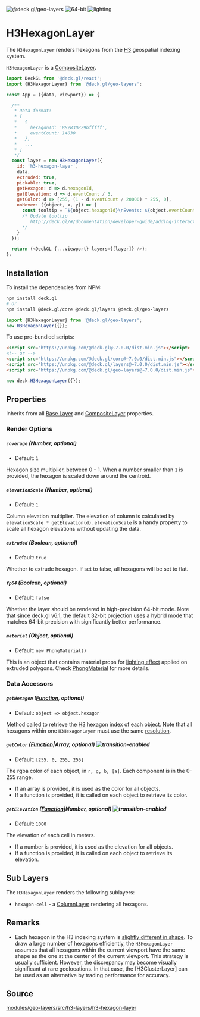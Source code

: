 <!-- INJECT:"PolygonLayerDemo" -->

<p class="badges">
  <img src="https://img.shields.io/badge/@deck.gl/geo--layers-lightgrey.svg?style=flat-square" alt="@deck.gl/geo-layers" />
  <img src="https://img.shields.io/badge/fp64-yes-blue.svg?style=flat-square" alt="64-bit" />
  <img src="https://img.shields.io/badge/lighting-yes-blue.svg?style=flat-square" alt="lighting" />
</p>

# H3HexagonLayer

The `H3HexagonLayer` renders hexagons from the [H3](https://uber.github.io/h3/) geospatial indexing system.

`H3HexagonLayer` is a [CompositeLayer](/docs/api-reference/composite-layer.md).

```js
import DeckGL from '@deck.gl/react';
import {H3HexagonLayer} from '@deck.gl/geo-layers';

const App = ({data, viewport}) => {

  /**
   * Data format:
   * [
   *   {
   *     hexagonId: '882830829bfffff',
   *     eventCount: 14030
   *   },
   *   ...
   * ]
   */
  const layer = new H3HexagonLayer({
    id: 'h3-hexagon-layer',
    data,
    extruded: true,
    pickable: true,
    getHexagon: d => d.hexagonId,
    getElevation: d => d.eventCount / 3,
    getColor: d => [255, (1 - d.eventCount / 20000) * 255, 0],
    onHover: ({object, x, y}) => {
      const tooltip = `${object.hexagonId}\nEvents: ${object.eventCount}`;
      /* Update tooltip
         http://deck.gl/#/documentation/developer-guide/adding-interactivity?section=example-display-a-tooltip-for-hovered-object
      */
    }
  });

  return (<DeckGL {...viewport} layers={[layer]} />);
};
```


## Installation

To install the dependencies from NPM:

```bash
npm install deck.gl
# or
npm install @deck.gl/core @deck.gl/layers @deck.gl/geo-layers
```

```js
import {H3HexagonLayer} from '@deck.gl/geo-layers';
new H3HexagonLayer({});
```

To use pre-bundled scripts:

```html
<script src="https://unpkg.com/@deck.gl@~7.0.0/dist.min.js"></script>
<!-- or -->
<script src="https://unpkg.com/@deck.gl/core@~7.0.0/dist.min.js"></script>
<script src="https://unpkg.com/@deck.gl/layers@~7.0.0/dist.min.js"></script>
<script src="https://unpkg.com/@deck.gl/geo-layers@~7.0.0/dist.min.js"></script>
```

```js
new deck.H3HexagonLayer({});
```


## Properties

Inherits from all [Base Layer](/docs/api-reference/layer.md) and [CompositeLayer](/docs/api-reference/composite-layer.md) properties.

### Render Options

##### `coverage` (Number, optional)

* Default: `1`

Hexagon size multiplier, between 0 - 1. When a number smaller than `1` is provided, the hexagon is scaled down around the centroid.

##### `elevationScale` (Number, optional)

* Default: `1`

Column elevation multiplier. The elevation of column is calculated by
`elevationScale * getElevation(d)`. `elevationScale` is a handy property
to scale all hexagon elevations without updating the data.

##### `extruded` (Boolean, optional)

* Default: `true`

Whether to extrude hexagon. If set to false, all hexagons will be set to flat.

##### `fp64` (Boolean, optional)

* Default: `false`

Whether the layer should be rendered in high-precision 64-bit mode. Note that since deck.gl v6.1, the default 32-bit projection uses a hybrid mode that matches 64-bit precision with significantly better performance.

##### `material` (Object, optional)

* Default: `new PhongMaterial()`

This is an object that contains material props for [lighting effect](/docs/effects/lighting-effect.md) applied on extruded polygons.
Check [PhongMaterial](http://uber.github.io/luma.gl/#/documentation/api-reference/phong-material) for more details.

### Data Accessors

##### `getHexagon` ([Function](/docs/developer-guide/using-layers.md#accessors), optional)

* Default: `object => object.hexagon`

Method called to retrieve the [H3](https://uber.github.io/h3/) hexagon index of each object. Note that all hexagons within one `H3HexagonLayer` must use the same [resolution](https://uber.github.io/h3/#/documentation/core-library/resolution-table).

##### `getColor` ([Function](/docs/developer-guide/using-layers.md#accessors)|Array, optional) ![transition-enabled](https://img.shields.io/badge/transition-enabled-green.svg?style=flat-square")

* Default: `[255, 0, 255, 255]`

The rgba color of each object, in `r, g, b, [a]`. Each component is in the 0-255 range.

* If an array is provided, it is used as the color for all objects.
* If a function is provided, it is called on each object to retrieve its color.

##### `getElevation` ([Function](/docs/developer-guide/using-layers.md#accessors)|Number, optional) ![transition-enabled](https://img.shields.io/badge/transition-enabled-green.svg?style=flat-square")

* Default: `1000`

The elevation of each cell in meters.

* If a number is provided, it is used as the elevation for all objects.
* If a function is provided, it is called on each object to retrieve its elevation.


## Sub Layers

The `H3HexagonLayer` renders the following sublayers:

* `hexagon-cell` - a [ColumnLayer](/docs/layers/column-layer.md) rendering all hexagons.


## Remarks

* Each hexagon in the H3 indexing system is [slightly different in shape](https://uber.github.io/h3/#/documentation/core-library/coordinate-systems). To draw a large number of hexagons efficiently, the `H3HexagonLayer` assumes that all hexagons within the current viewport have the same shape as the one at the center of the current viewport. This strategy is usually sufficient. However, the discrepancy may become visually significant at rare geolocations. In that case, the [H3ClusterLayer] can be used as an alternative by trading performance for accuracy.


## Source

[modules/geo-layers/src/h3-layers/h3-hexagon-layer](https://github.com/uber/deck.gl/tree/master/modules/geo-layers/src/h3-layers/h3-hexagon-layer.js)

